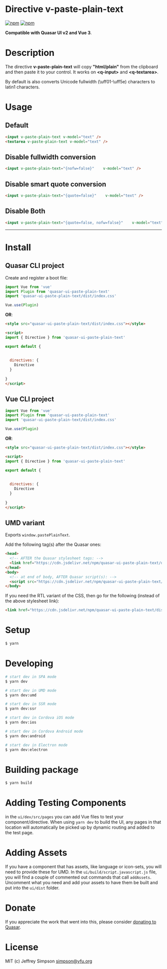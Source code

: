 # Directive v-paste-plain-text

[![npm](https://img.shields.io/npm/v/quasar-ui-paste-plain-text.svg?label=quasar-ui-paste-plain-text)](https://www.npmjs.com/package/quasar-ui-paste-plain-text)
[![npm](https://img.shields.io/npm/dt/quasar-ui-paste-plain-text.svg)](https://www.npmjs.com/package/quasar-ui-paste-plain-text)

**Compatible with Quasar UI v2 and Vue 3**.

# Description
 The directive **v-paste-plain-text** will copy **"html/plain"** from the clipboard and then paste it to your control.  It works on **\<q-input\>**  and **\<q-textarea\>**.
 
 By default is also converts Unicode fullwidth (\uff01-\uff5e) characters to latin1 characters.   


# Usage
## Default
```html
<input v-paste-plain-text v-model="text" />
<textarea v-paste-plain-text v-model="text" />
```
## Disable fullwidth conversion 
```html
<input v-paste-plain-text="{nofw=false}"    v-model="text" />
```
## Disable smart quote conversion
```html
<input v-paste-plain-text="{quote=false}"    v-model="text" />
```
## Disable Both 
```html
<input v-paste-plain-text="{quote=false, nofw=false}"    v-model="text" />
```
****
# Install
## Quasar CLI project

Create and register a boot file:

```js
import Vue from 'vue'
import Plugin from 'quasar-ui-paste-plain-text'
import 'quasar-ui-paste-plain-text/dist/index.css'

Vue.use(Plugin)
```

**OR**:

```html
<style src="quasar-ui-paste-plain-text/dist/index.css"></style>

<script>
import { Directive } from 'quasar-ui-paste-plain-text'

export default {
  
  
  directives: {
    Directive
  }
  
}
</script>
```

## Vue CLI project

```js
import Vue from 'vue'
import Plugin from 'quasar-ui-paste-plain-text'
import 'quasar-ui-paste-plain-text/dist/index.css'

Vue.use(Plugin)
```

**OR**:

```html
<style src="quasar-ui-paste-plain-text/dist/index.css"></style>

<script>
import { Directive } from 'quasar-ui-paste-plain-text'

export default {
  
  
  directives: {
    Directive
  }
  
}
</script>
```

## UMD variant

Exports `window.pastePlainText`.

Add the following tag(s) after the Quasar ones:

```html
<head>
  <!-- AFTER the Quasar stylesheet tags: -->
  <link href="https://cdn.jsdelivr.net/npm/quasar-ui-paste-plain-text/dist/index.min.css" rel="stylesheet" type="text/css">
</head>
<body>
  <!-- at end of body, AFTER Quasar script(s): -->
  <script src="https://cdn.jsdelivr.net/npm/quasar-ui-paste-plain-text/dist/index.umd.min.js"></script>
</body>
```
If you need the RTL variant of the CSS, then go for the following (instead of the above stylesheet link):
```html
<link href="https://cdn.jsdelivr.net/npm/quasar-ui-paste-plain-text/dist/index.rtl.min.css" rel="stylesheet" type="text/css">
```

# Setup
```bash
$ yarn
```

# Developing
```bash
# start dev in SPA mode
$ yarn dev

# start dev in UMD mode
$ yarn dev:umd

# start dev in SSR mode
$ yarn dev:ssr

# start dev in Cordova iOS mode
$ yarn dev:ios

# start dev in Cordova Android mode
$ yarn dev:android

# start dev in Electron mode
$ yarn dev:electron
```

# Building package
```bash
$ yarn build
```

# Adding Testing Components
in the `ui/dev/src/pages` you can add Vue files to test your component/directive. When using `yarn dev` to build the UI, any pages in that location will automatically be picked up by dynamic routing and added to the test page.

# Adding Assets
If you have a component that has assets, like language or icon-sets, you will need to provide these for UMD. In the `ui/build/script.javascript.js` file, you will find a couple of commented out commands that call `addAssets`. Uncomment what you need and add your assets to have them be built and put into the `ui/dist` folder.

# Donate
If you appreciate the work that went into this, please consider [donating to Quasar](https://donate.quasar.dev).

# License
MIT (c) Jeffrey Simpson <simpson@yfu.org>
